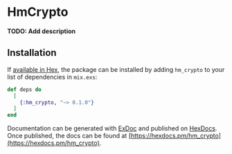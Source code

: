 # HmCrypto

**TODO: Add description**

## Installation

If [available in Hex](https://hex.pm/docs/publish), the package can be installed
by adding `hm_crypto` to your list of dependencies in `mix.exs`:

```elixir
def deps do
  [
    {:hm_crypto, "~> 0.1.0"}
  ]
end
```

Documentation can be generated with [ExDoc](https://github.com/elixir-lang/ex_doc)
and published on [HexDocs](https://hexdocs.pm). Once published, the docs can
be found at [https://hexdocs.pm/hm_crypto](https://hexdocs.pm/hm_crypto).

